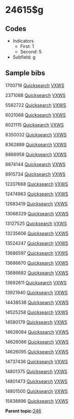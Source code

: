 # 24615$g

## Codes

-   Indicators
    -   First: 1
    -   Second: 5
-   Subfield: g

## Sample bibs

1700716 [Quicksearch](https://search.library.yale.edu/catalog/1700716) [VXWS](http://prodorbis.library.yale.edu:7014/vxws/GetHoldingsService?bibId=1700716)

2371088 [Quicksearch](https://search.library.yale.edu/catalog/2371088) [VXWS](http://prodorbis.library.yale.edu:7014/vxws/GetHoldingsService?bibId=2371088)

5582722 [Quicksearch](https://search.library.yale.edu/catalog/5582722) [VXWS](http://prodorbis.library.yale.edu:7014/vxws/GetHoldingsService?bibId=5582722)

6021068 [Quicksearch](https://search.library.yale.edu/catalog/6021068) [VXWS](http://prodorbis.library.yale.edu:7014/vxws/GetHoldingsService?bibId=6021068)

6021115 [Quicksearch](https://search.library.yale.edu/catalog/6021115) [VXWS](http://prodorbis.library.yale.edu:7014/vxws/GetHoldingsService?bibId=6021115)

8350032 [Quicksearch](https://search.library.yale.edu/catalog/8350032) [VXWS](http://prodorbis.library.yale.edu:7014/vxws/GetHoldingsService?bibId=8350032)

8362889 [Quicksearch](https://search.library.yale.edu/catalog/8362889) [VXWS](http://prodorbis.library.yale.edu:7014/vxws/GetHoldingsService?bibId=8362889)

8866958 [Quicksearch](https://search.library.yale.edu/catalog/8866958) [VXWS](http://prodorbis.library.yale.edu:7014/vxws/GetHoldingsService?bibId=8866958)

8874144 [Quicksearch](https://search.library.yale.edu/catalog/8874144) [VXWS](http://prodorbis.library.yale.edu:7014/vxws/GetHoldingsService?bibId=8874144)

8915734 [Quicksearch](https://search.library.yale.edu/catalog/8915734) [VXWS](http://prodorbis.library.yale.edu:7014/vxws/GetHoldingsService?bibId=8915734)

12207668 [Quicksearch](https://search.library.yale.edu/catalog/12207668) [VXWS](http://prodorbis.library.yale.edu:7014/vxws/GetHoldingsService?bibId=12207668)

12474963 [Quicksearch](https://search.library.yale.edu/catalog/12474963) [VXWS](http://prodorbis.library.yale.edu:7014/vxws/GetHoldingsService?bibId=12474963)

12683419 [Quicksearch](https://search.library.yale.edu/catalog/12683419) [VXWS](http://prodorbis.library.yale.edu:7014/vxws/GetHoldingsService?bibId=12683419)

13068329 [Quicksearch](https://search.library.yale.edu/catalog/13068329) [VXWS](http://prodorbis.library.yale.edu:7014/vxws/GetHoldingsService?bibId=13068329)

13127525 [Quicksearch](https://search.library.yale.edu/catalog/13127525) [VXWS](http://prodorbis.library.yale.edu:7014/vxws/GetHoldingsService?bibId=13127525)

13235606 [Quicksearch](https://search.library.yale.edu/catalog/13235606) [VXWS](http://prodorbis.library.yale.edu:7014/vxws/GetHoldingsService?bibId=13235606)

13524247 [Quicksearch](https://search.library.yale.edu/catalog/13524247) [VXWS](http://prodorbis.library.yale.edu:7014/vxws/GetHoldingsService?bibId=13524247)

13686597 [Quicksearch](https://search.library.yale.edu/catalog/13686597) [VXWS](http://prodorbis.library.yale.edu:7014/vxws/GetHoldingsService?bibId=13686597)

13686670 [Quicksearch](https://search.library.yale.edu/catalog/13686670) [VXWS](http://prodorbis.library.yale.edu:7014/vxws/GetHoldingsService?bibId=13686670)

13686682 [Quicksearch](https://search.library.yale.edu/catalog/13686682) [VXWS](http://prodorbis.library.yale.edu:7014/vxws/GetHoldingsService?bibId=13686682)

13692611 [Quicksearch](https://search.library.yale.edu/catalog/13692611) [VXWS](http://prodorbis.library.yale.edu:7014/vxws/GetHoldingsService?bibId=13692611)

13921940 [Quicksearch](https://search.library.yale.edu/catalog/13921940) [VXWS](http://prodorbis.library.yale.edu:7014/vxws/GetHoldingsService?bibId=13921940)

14438538 [Quicksearch](https://search.library.yale.edu/catalog/14438538) [VXWS](http://prodorbis.library.yale.edu:7014/vxws/GetHoldingsService?bibId=14438538)

14525258 [Quicksearch](https://search.library.yale.edu/catalog/14525258) [VXWS](http://prodorbis.library.yale.edu:7014/vxws/GetHoldingsService?bibId=14525258)

14580179 [Quicksearch](https://search.library.yale.edu/catalog/14580179) [VXWS](http://prodorbis.library.yale.edu:7014/vxws/GetHoldingsService?bibId=14580179)

14626084 [Quicksearch](https://search.library.yale.edu/catalog/14626084) [VXWS](http://prodorbis.library.yale.edu:7014/vxws/GetHoldingsService?bibId=14626084)

14626086 [Quicksearch](https://search.library.yale.edu/catalog/14626086) [VXWS](http://prodorbis.library.yale.edu:7014/vxws/GetHoldingsService?bibId=14626086)

14626095 [Quicksearch](https://search.library.yale.edu/catalog/14626095) [VXWS](http://prodorbis.library.yale.edu:7014/vxws/GetHoldingsService?bibId=14626095)

14737436 [Quicksearch](https://search.library.yale.edu/catalog/14737436) [VXWS](http://prodorbis.library.yale.edu:7014/vxws/GetHoldingsService?bibId=14737436)

14801375 [Quicksearch](https://search.library.yale.edu/catalog/14801375) [VXWS](http://prodorbis.library.yale.edu:7014/vxws/GetHoldingsService?bibId=14801375)

14801473 [Quicksearch](https://search.library.yale.edu/catalog/14801473) [VXWS](http://prodorbis.library.yale.edu:7014/vxws/GetHoldingsService?bibId=14801473)

14801500 [Quicksearch](https://search.library.yale.edu/catalog/14801500) [VXWS](http://prodorbis.library.yale.edu:7014/vxws/GetHoldingsService?bibId=14801500)

15838896 [Quicksearch](https://search.library.yale.edu/catalog/15838896) [VXWS](http://prodorbis.library.yale.edu:7014/vxws/GetHoldingsService?bibId=15838896)

**Parent topic:**[246](../../tags/246/246.md)

